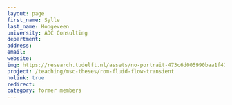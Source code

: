 ```yaml
---
layout: page
first_name: Sylle
last_name: Hoogeveen
university: ADC Consulting
department:
address:
email:
website:
img: https://research.tudelft.nl/assets/no-portrait-473c6d005990baa1f418d9c668dcd4ec.png
project: /teaching/msc-theses/rom-fluid-flow-transient
nolink: true
redirect:
category: former members
---
```

